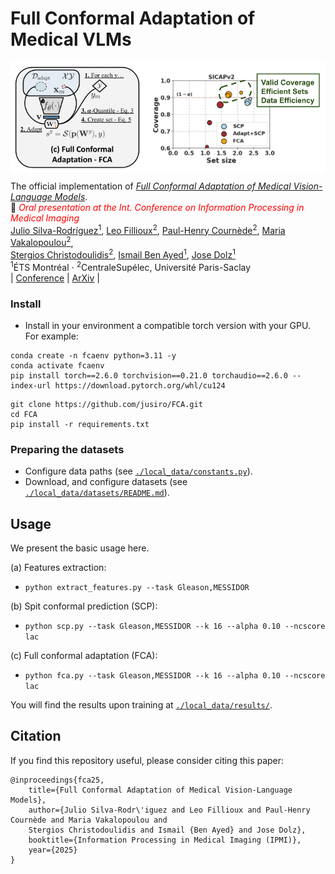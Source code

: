 
# Full Conformal Adaptation of Medical VLMs

<img src="./local_data/media/overview.png" width = "600" alt="" align=center /> <br/>

The official implementation of [*Full Conformal Adaptation of Medical Vision-Language Models*]().<br/>
📜 <span style="color:red">*Oral presentation at the Int. Conference on Information Processing in Medical Imaging*</span> \
[Julio Silva-Rodríguez<sup>1</sup>](https://scholar.google.es/citations?user=1UMYgHMAAAAJ&hl),
[Leo Fillioux<sup>2</sup>](https://scholar.google.fr/citations?user=c0kBPnoAAAAJ&hl),
[Paul-Henry Cournède<sup>2</sup>](https://scholar.google.fr/citations?user=LGr1sroAAAAJ&hl),
[Maria Vakalopoulou<sup>2</sup>](https://scholar.google.gr/citations?user=FKUHYqMAAAAJ&hl), <br/>
[Stergios Christodoulidis<sup>2</sup>](https://scholar.google.com/citations?user=-h5w30sAAAAJ&hl), 
[Ismail Ben Ayed<sup>1</sup>](https://scholar.google.es/citations?user=29vyUccAAAAJ&hl),
[Jose Dolz<sup>1</sup>](https://scholar.google.es/citations?user=yHQIFFMAAAAJ&hl) <br/>
<sup>1</sup>ÉTS Montréal ⋅ <sup>2</sup>CentraleSupélec, Université Paris-Saclay <br/>
| [Conference](https://arxiv.org/abs/2506.06076) | [ArXiv](https://arxiv.org/abs/2506.06076) |
<br/>


### Install

* Install in your environment a compatible torch version with your GPU. For example:

```
conda create -n fcaenv python=3.11 -y
conda activate fcaenv
pip install torch==2.6.0 torchvision==0.21.0 torchaudio==2.6.0 --index-url https://download.pytorch.org/whl/cu124
```

```
git clone https://github.com/jusiro/FCA.git
cd FCA
pip install -r requirements.txt
```

### Preparing the datasets
- Configure data paths (see [`./local_data/constants.py`](./local_data/constants.py)).
- Download, and configure datasets (see [`./local_data/datasets/README.md`](./local_data/datasets/README.md)).

## Usage
We present the basic usage here.

(a) Features extraction:
- `python extract_features.py --task Gleason,MESSIDOR`

(b) Spit conformal prediction (SCP):
- `python scp.py --task Gleason,MESSIDOR --k 16 --alpha 0.10 --ncscore lac`

(c) Full conformal adaptation (FCA):
- `python fca.py --task Gleason,MESSIDOR --k 16 --alpha 0.10 --ncscore lac`

You will find the results upon training at [`./local_data/results/`](./local_data/results/).


## Citation

If you find this repository useful, please consider citing this paper:
```
@inproceedings{fca25,
    title={Full Conformal Adaptation of Medical Vision-Language Models},
    author={Julio Silva-Rodr\'iguez and Leo Fillioux and Paul-Henry Cournède and Maria Vakalopoulou and
    Stergios Christodoulidis and Ismail {Ben Ayed} and Jose Dolz},
    booktitle={Information Processing in Medical Imaging (IPMI)},
    year={2025}
}
```





















